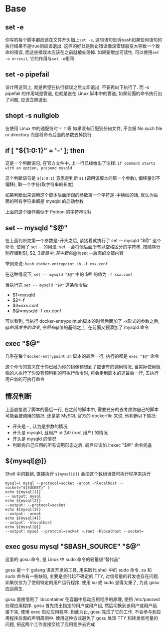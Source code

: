 # Base

## set -e

你写的每个脚本都应该在文件开头加上`set -e`, 这句语句告诉bash如果任何语句的执行结果不是true则应该退出. 这样的好处是防止错误像滚雪球般变大导致一个致命的错误, 而这些错误本应该在之前就被处理掉. 如果要增加可读性, 可以使用`set -o errexit`, 它的作用与`set -e`相同

## set -o pipefail

设计用途同上, 就是希望在执行错误之后立即退出, 不要再向下执行了. 而 -o pipefail 的作用域是管道, 也就是说在 Linux 脚本中的管道, 如果前面的命令执行出了问题, 应该立即退出

## shopt -s nullglob

在使用 Linux 中的通配符时 `* ?` 等 如果没有匹配到任何文件, 不会报 No such file or directory 而是将命令后面的参数去掉执行

## if [ "${1:0:1}" = '-' ]; then

这是一个判断语句, 在官方文件中, 上一行已经给出了注释: `if command starts with an option, prepend mysqld`

这个判断语句是 `${1:0:1}` 意思是判断 `$1` (调用该脚本的第一个参数), 偏移量0(不偏移), 取一个字符(取字符串的长度)

如果判断出来调用这个脚本后面所跟的参数第一个字符是-中横线的话, 就认为后面的所有字符串都是 mysqld 的启动参数

上面的这个操作类似于 Python 的字符串切片

## set -- mysqld "$@"

在上面判断完第一个参数是-开头之后, 紧接着就执行了 set -- mysqld "$@" 这个命令. 使用了 set -- 的用法. set --会将他后面所有以空格区分的字符串, 按顺序分别存储到$1, $2, $3 变量中, 其中新的$@为set --后面的全部内容

举例来说: `bash docker-entrypoint.sh -f xxx.conf`

在这种情况下, `set -- mysqld "$@"` 中的 $@ 的值为 `-f xxx.conf`

当执行完 `set -- mysqld "$@"` 这条命令后:

- $1=mysqld
- $2=-f
- $3=xxx.conf
- $@=mysqld -f xxx.conf

可以看到, 当执行 docker-entrypoint.sh脚本的时候后面加了 -x形式的参数之后, $@的值发生的改变, 在原有$@值的基础之上, 在前面又预添加了 mysqld 命令

## exec "$@"

几乎在每个`docker-entrypoint.sh` 脚本的最后一行, 执行的都是 `exec "$@"` 命令

这个命令的意义在于你已经为你的镜像预想到了应该有的调用情况, 当实际使用镜像的人执行了你没有预料到的可执行命令时, 将会走到脚本的这最后一行, 去执行用户新的可执行命令

## 情况判断

上面直接说了脚本的最后一行, 在之前的脚本中, 需要充分的去考虑你自己的脚本可能会被调用的情况. 还是拿 MySQL 官方的 dockerfile 来说, 他判断以下情况:

- 开头是 - , 认为是参数的情况
- 开头是 mysqld, 且用户 id 为0 (root 用户) 的情况
- 开头是 mysqld 的情况
- 判断完自己应用的所有调用形态之后, 最后应该加上exec "$@" 命令兜底

## ${mysql[@]}

Shell 中的数组, 直接执行 `${mysql[@]}` 会把这个数组当做可执行程序来执行

```shell
mysql=( mysql --protocol=socket -uroot -hlocalhost --socket="${SOCKET}" )
echo ${mysql[1]}
-- output: mysql
echo ${mysql[2]}
--output: --protocol=socket
echo ${mysql[3]}
--output: -uroot
echo ${mysql[4]}
--output: -hlocalhost
echo ${mysql[@]}
--output: mysql --protocol=socket -uroot -hlocalhost --socket=
```

## exec gosu mysql "$BASH_SOURCE" "$@"

这里的 gosu 命令, 是 Linux 中 sudo 命令的轻量级”替代品”

gosu 是一个 golang 语言开发的工具, 用来取代 shell 中的 sudo 命令. su 和 sudo 命令有一些缺陷, 主要是会引起不确定的 TTY, 对信号量的转发也存在问题. 如果仅仅为了使用特定的用户运行程序, 使用 su 或 sudo 显得太重了, 为此 gosu 应运而生.

gosu 直接借用了 libcontainer 在容器中启动应用程序的原理, 使用 /etc/passwd 处理应用程序. gosu 首先找出指定的用户或用户组, 然后切换到该用户或用户组. 接下来, 使用 exec 启动应用程序. 到此为止, gosu 完成了它的工作, 不会参与到应用程序后面的声明周期中. 使用这种方式避免了 gosu 处理 TTY 和转发信号量的问题, 把这两个工作直接交给了应用程序去完成

